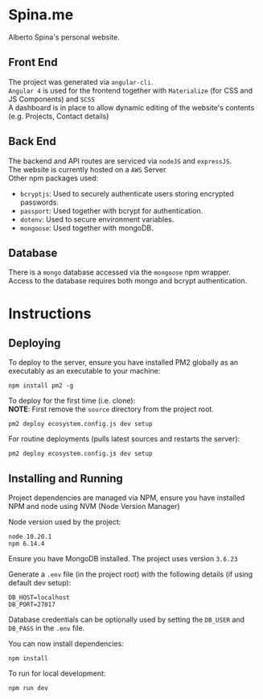 # Spina.me

Alberto Spina's personal website.

## Front End

The project was generated via `angular-cli`. <br>
`Angular 4` is used for the frontend together with `Materialize` (for CSS and JS Components) and `SCSS` <br>
A dashboard is in place to allow dynamic editing of the website's contents (e.g. Projects, Contact details)

## Back End

The backend and API routes are serviced via `nodeJS` and `expressJS`. <br>
The website is currently hosted on a `AWS` Server <br>
Other npm packages used:

-   `bcryptjs`: Used to securely authenticate users storing encrypted passwords.
-   `passport`: Used together with bcrypt for authentication.
-   `dotenv`: Used to secure environment variables.
-   `mongoose`: Used together with mongoDB.

## Database

There is a `mongo` database accessed via the `mongoose` npm wrapper. <br>
Access to the database requires both mongo and bcrypt authentication.

# Instructions

## Deploying

To deploy to the server, ensure you have installed PM2 globally as an executably as an executable to your machine:

```
npm install pm2 -g
```

To deploy for the first time (i.e. clone):  
**NOTE**: First remove the `source` directory from the project root.

```
pm2 deploy ecosystem.config.js dev setup
```

For routine deployments (pulls latest sources and restarts the server):

```
pm2 deploy ecosystem.config.js dev setup

```

## Installing and Running

Project dependencies are managed via NPM, ensure you have installed NPM and node using NVM (Node Version Manager)

Node version used by the project:

```
node 10.20.1
npm 6.14.4
```

Ensure you have MongoDB installed. The project uses version `3.6.23`

Generate a `.env` file (in the project root) with the following details (if using default dev setup):

```
DB_HOST=localhost
DB_PORT=27017
```

Database credentials can be optionally used by setting the `DB_USER` and `DB_PASS` in the `.env` file.

You can now install dependencies:

```
npm install
```

To run for local development:

```
npm run dev
```
